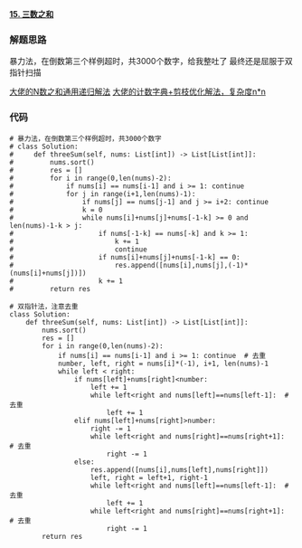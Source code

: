 **[15. 三数之和](https://leetcode-cn.com/problems/3sum/)**

### 解题思路
暴力法，在倒数第三个样例超时，共3000个数字，给我整吐了
最终还是屈服于双指针扫描

[大佬的N数之和通用递归解法](https://leetcode-cn.com/problems/3sum/solution/jian-ji-tong-yong-xie-fa-nshu-zhi-he-pythonxiang-x/)
[大佬的计数字典+剪枝优化解法，复杂度n*n](https://leetcode-cn.com/problems/3sum/solution/ji-shu-zi-dian-jian-zhi-you-hua-fei-pai-xu-shuang-/)

### 代码

```python3
# 暴力法，在倒数第三个样例超时，共3000个数字
# class Solution:
#     def threeSum(self, nums: List[int]) -> List[List[int]]:
#         nums.sort()
#         res = []
#         for i in range(0,len(nums)-2):
#             if nums[i] == nums[i-1] and i >= 1: continue
#             for j in range(i+1,len(nums)-1):
#                 if nums[j] == nums[j-1] and j >= i+2: continue
#                 k = 0
#                 while nums[i]+nums[j]+nums[-1-k] >= 0 and len(nums)-1-k > j:
#                     if nums[-1-k] == nums[-k] and k >= 1:
#                         k += 1
#                         continue
#                     if nums[i]+nums[j]+nums[-1-k] == 0:
#                         res.append([nums[i],nums[j],(-1)*(nums[i]+nums[j])])
#                     k += 1
#         return res

# 双指针法，注意去重
class Solution:
    def threeSum(self, nums: List[int]) -> List[List[int]]:
        nums.sort()
        res = []
        for i in range(0,len(nums)-2):
            if nums[i] == nums[i-1] and i >= 1: continue  # 去重
            number, left, right = nums[i]*(-1), i+1, len(nums)-1
            while left < right:
                if nums[left]+nums[right]<number:
                    left += 1
                    while left<right and nums[left]==nums[left-1]:  # 去重
                        left += 1
                elif nums[left]+nums[right]>number:
                    right -= 1
                    while left<right and nums[right]==nums[right+1]:  # 去重
                        right -= 1
                else:
                    res.append([nums[i],nums[left],nums[right]])
                    left, right = left+1, right-1
                    while left<right and nums[left]==nums[left-1]:  # 去重
                        left += 1
                    while left<right and nums[right]==nums[right+1]:  # 去重
                        right -= 1
        return res
```
